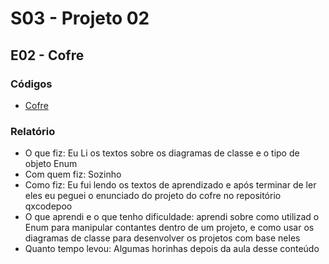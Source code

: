 # S03 - Projeto 02

## E02 - Cofre

### Códigos

- [Cofre](Riquinho.java)

### **Relatório**

- O que fiz: Eu Li os textos sobre os diagramas de classe e o tipo de objeto Enum
- Com quem fiz: Sozinho
- Como fiz: Eu fui lendo os textos de aprendizado e após terminar de ler eles eu peguei o enunciado do projeto do cofre no repositório qxcodepoo
- O que aprendi e o que tenho dificuldade: aprendi sobre como utilizad o Enum para manipular contantes dentro de um projeto, e como usar os diagramas de classe para desenvolver os projetos com base neles
- Quanto tempo levou: Algumas horinhas depois da aula desse conteúdo
